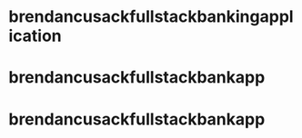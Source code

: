 # brendancusackfullstackbankingapplication
# brendancusackfullstackbankapp
# brendancusackfullstackbankapp
